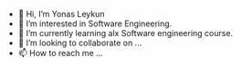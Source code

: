 - 👋 Hi, I’m Yonas Leykun
- 👀 I’m interested in Software Engineering.
- 🌱 I’m currently learning alx Software engineering course.
- 💞️ I’m looking to collaborate on ...
- 📫 How to reach me ...

<!---
yonasleykun27/yonasleykun27 is a ✨ special ✨ repository because its `README.md` (this file) appears on your GitHub profile.
You can click the Preview link to take a look at your changes.
--->
